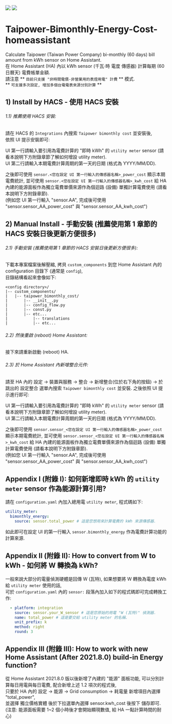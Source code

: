 [![](https://img.shields.io/github/v/release/cnstudio/Taipower-Bimonthly-Energy-Cost-homeassistant.svg?style=flat-square)](https://github.com/cnstudio/Taipower-Bimonthly-Energy-Cost-homeassistant/releases/latest)  [![](https://img.shields.io/badge/HACS-Default-orange.svg?style=flat-square)](https://github.com/hacs/integration)

# Taipower-Bimonthly-Energy-Cost-homeassistant
Calculate Taipower (Taiwan Power Company) bi-monthly (60 days) bill amount from kWh sensor on Home Assistant.  
在 Home Assistant (HA) 內以 kWh sensor (千瓦⋅時 電度 傳感器) 計算每期 (60日曆天) 電費帳單金額.  
請注意 ** `目前只支援 "非時間電價-非營業用的表燈用電" 計費` ** 模式.  
** `可支援多次設定, 增加多個台電電表來源分別計算` **  
  
  
## 1) Install by HACS - 使用 HACS 安裝  
  
###### 1.1) 推薦使用 HACS 安裝:
請在 HACS 的 `Integrations` 內搜索 `Taipower bimonthly cost` 並安裝後,  
依照 UI 提示安裝即可:  
  
UI 第一行請輸入要引用為電費計算的 "即時 kWh" 的 `utility meter` sensor (請看本說明下方附錄章節了解如何增設 utility meter).  
UI 第二行請輸入本期電費計算周期的第一天的日期 (格式為 YYYY/MM/DD).  
  
之後即可使用 `sensor.<您在設定 UI 第一行輸入的傳感器名稱>_power_cost` 顯示本期電費統計, 
並可使用 `sensor.<您在設定 UI 第一行輸入的傳感器名稱>_kwh_cost` 給 HA 內建的能源面板作為獨立電費單價來源作為個迴路 (設備) 單獨計算電費使用 (請看本說明下方附錄章節).  
(例如您 UI 第一行輸入 "sensor.AA", 完成後可使用 "sensor.sensor_AA_power_cost" 與 "sensor.sensor_AA_kwh_cost")  
  
  
## 2) Manual Install - 手動安裝 (推薦使用第 1 章節的 HACS 安裝日後更新方便很多)  
  
###### 2.1) 手動安裝 (推薦使用第 1 章節的 HACS 安裝日後更新方便很多):
下載本專案檔案後解壓縮, 拷貝 `custom_components` 到您 Home Assistant 內的 configuration 目錄下 (通常是 `config`),  
目錄結構看起來會像如下:  

```
<config directory>/
|-- custom_components/
|   |-- taipower_bimonthly_cost/
|       |-- __init__.py
|       |-- config_flow.py
|       |-- const.py
|       |-- etc...
|           |-- translations
|           |-- etc...
```
  
###### 2.2) 然後重啟 (reboot) Home Assistant:
接下來請重新啟動 (reboot) HA.  
  
###### 2.3) 於 Home Assistant 內新增整合元件:
請至 HA 內的 設定 -> 裝置與服務 -> 整合 -> 新增整合(位於右下角的按鈕) -> 於跳出的 設定整合 選單內搜索 `Taipower bimonthly cost` 並安裝.
之後依照 UI 提示進行即可:  
  
UI 第一行請輸入要引用為電費計算的 "即時 kWh" 的 `utility meter` sensor (請看本說明下方附錄章節了解如何增設 utility meter).  
UI 第二行請輸入本期電費計算周期的第一天的日期 (格式為 YYYY/MM/DD).  
  
之後即可使用 `sensor.sensor_<您在設定 UI 第一行輸入的傳感器名稱>_power_cost` 顯示本期電費統計, 
並可使用 `sensor.sensor_<您在設定 UI 第一行輸入的傳感器名稱>_kwh_cost` 給 HA 內建的能源面板作為獨立電費單價來源作為個迴路 (設備) 單獨計算電費使用 (請看本說明下方附錄章節).  
(例如您 UI 第一行輸入 "sensor.AA", 完成後可使用 "sensor.sensor_AA_power_cost" 與 "sensor.sensor_AA_kwh_cost")  
   

  
## Appendix I (附錄 I): 如何新增即時 kWh 的 `utility meter` sensor 作為能源計算引用?
請在 `configuration.yaml` 內加入總用電 `utility meter`, 程式碼如下:  

```yaml
utility_meter:
  bimonthly_energy:
    source: sensor.total_power # 這是您想用來計算電費的 kWh 來源傳感器.
```
  
如此即可在設定 UI 的第一行輸入 `sensor.bimonthly_energy` 作為電費計算功能的計算來源.  
  
  
## Appendix II (附錄 II): How to convert from W to kWh - 如何將 W 轉換為 kWh?  
一般來說大部分的電量偵測硬體是回傳 W (瓦特), 如果想要將 W 轉換為電度 kWh 給 `utility meter` 使用的話,  
可於 `configuration.yaml` 內的 `sensor:` 段落內加入如下的程式碼即可完成轉換工作:

```yaml
  - platform: integration
    source: sensor.your_W_sensor # 這是您原始的用電 "W (瓦特)" 偵測器.
    name: total_power # 這是要交給 utility meter 的名稱.
    unit_prefix: k
    method: right
    round: 3
```
  
  
## Appendix III (附錄 III): How to work with new Home Assistant (After 2021.8.0) build-in Energy function?  
從 Home Assistant 2021.8.0 版以後新增了內建的 "能源" 面板功能, 可以分別計算每日用電與每日電費, 配合新增上述 1.2 項次的程式後,  
只要於 HA 內的 設定 -> 能源 -> Grid consumption -> 耗電量 新增項目內選擇 "total_power",  
並選擇 獨立價格實體 後於下拉選單內選擇 sensor.kwh_cost 後按下 儲存即可.  
(注意: 能源面板需要 1~2 個小時後才會開始顯現數值, 給 HA 一點計算時間的耐心)  
